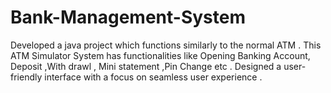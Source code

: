 # Bank-Management-System
 Developed a java project which functions similarly to the normal ATM . This ATM Simulator System 
has functionalities like Opening Banking Account, Deposit ,With drawl , Mini statement ,Pin Change etc . 
Designed a user-friendly interface with a focus on seamless user experience .
